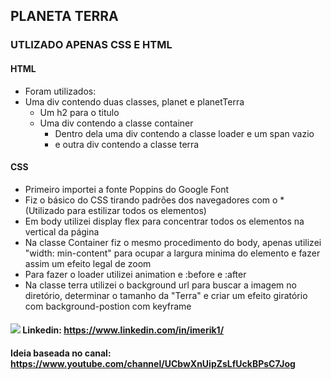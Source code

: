 ## PLANETA TERRA
### UTLIZADO APENAS CSS E HTML
#### HTML
 - Foram utilizados:
  - Uma div contendo duas classes, planet e planetTerra
    - Um h2 para o titulo
    - Uma div contendo a classe container
      - Dentro dela uma div contendo a classe loader e um span vazio
      - e outra div contendo a classe terra
 
#### CSS
 - Primeiro importei a fonte Poppins do Google Font
 - Fiz o básico do CSS tirando padrões dos navegadores com o * (Utilizado para estilizar todos os elementos)
 - Em body utilizei display flex para concentrar todos os elementos na vertical da página
 - Na classe Container fiz o mesmo procedimento do body, apenas utilizei "width: min-content" para ocupar a largura minima do elemento e fazer assim um efeito legal de zoom
 - Para fazer o loader utilizei animation e :before e :after
 - Na classe terra utilizei o background url para buscar a imagem no diretório, determinar o tamanho da "Terra" e criar um efeito giratório com background-postion com keyframe
 
#### <img src="https://lh3.googleusercontent.com/proxy/B-Qb_11B7J3Oc-Xt54XvVoaRpP0AT8SuTCpzVXn0ACpdvbDL9Z2GpsQ2nYk-aA-hS6fSo7PBL9SglQrgaekKxgFf185-gGfSb8ZTHtJwRwhrp1Spdy9KMBG2fN20q-Vk_lqoHkOXhdLblbr2Bvae2PG5KbIZz63_9kHT5OeXUo4f"> Linkedin: https://www.linkedin.com/in/imerik1/
#### Ideia baseada no canal: https://www.youtube.com/channel/UCbwXnUipZsLfUckBPsC7Jog
